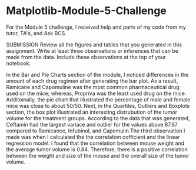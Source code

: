 # Matplotlib-Module-5-Challenge
For the Module 5 challenge, I received help and parts of my code from my tutor, TA's, and Ask BCS.

SUBMISSION
Review all the figures and tables that you generated in this assignment. Write at least three observations or inferences that can be made from the data. Include these observations at the top of your notebook.

 In the Bar and Pie Charts section of the module, I noticed differences in the amount of each drug regimen after generating the bar plot. As a result, Ramicane and Capomuline was the most common pharmaceutical drug used on the mice; whereas, Propriva was the least used drug on the mice. Additoinally, the pie chart that illustrated the percentage of male and female mice was close to about 50/50. Next, in the Quartiles, Outliers and Boxplots section, the box plot illustrated an interesting distrubution of the tumor volume for the treatment groups. According to the data that was generated, Ceftamin had the largest variace and outlier for the values above 87.67 compared to Ramicance, Infubinol, and Capomulin.The third observation I made was when I calculated the the correlation cofficient and the linear regression model. I found that the correlation between mouse weight and the average tumor volume is 0.84. Therefore, there is a positive correlation between the weight and size of the mouse and the overall size of the tumor volume.
